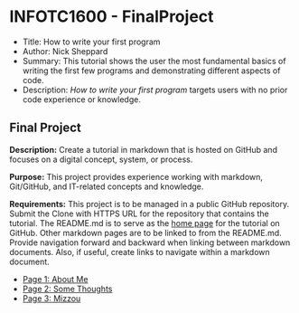 # INFOTC1600 - FinalProject
* Title: How to write your first program
* Author: Nick Sheppard
* Summary: This tutorial shows the user the most fundamental basics of writing the first few programs and demonstrating different aspects of code.
* Description: *How to write your first program* targets users with no prior code experience or knowledge. 

## Final Project

**Description:** Create a tutorial in markdown that is hosted on GitHub and focuses on a digital concept, system, or process.

**Purpose:** This project provides experience working with markdown, Git/GitHub, and IT-related concepts and knowledge.

**Requirements:** This project is to be managed in a public GitHub repository. Submit the Clone with HTTPS URL for the repository that contains the tutorial. 
The README.md is to serve as the [home page](https://en.wikipedia.org/wiki/Home_page) for the tutorial on GitHub. Other markdown pages are to be linked to from the README.md. Provide navigation forward and backward when linking between markdown documents. Also, if useful, create links to navigate within a markdown document.


- [Page 1: About Me](Page1.md)
- [Page 2: Some Thoughts](Page2.md)
- [Page 3: Mizzou](Page3.md)
<!-- - [Page 4: Good Boy](Page4.md)
- [Page 5: Fun Pictures](Page5.md) -->
